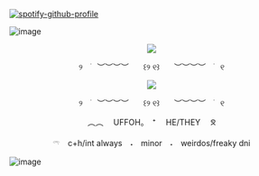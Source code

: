 [![spotify-github-profile](https://spotify-github-profile.kittinanx.com/api/view?uid=31vo5s6i4vaffyzzsvdeat4opp6q&cover_image=true&theme=novatorem&show_offline=true&background_color=121212&interchange=true&bar_color=454545&bar_color_cover=false)](https://spotify-github-profile.kittinanx.com/api/view?uid=31vo5s6i4vaffyzzsvdeat4opp6q&redirect=true)

![image](https://github.com/user-attachments/assets/05b12b3a-3e6d-4e1e-8007-ae1ccc2afc01)

<p align="center" width="100%">
    <img src="https://komarev.com/ghpvc/?username=uffohsnack&label=Ⳋ᧙ㅤcuties&color=947896"> 
</p>

<p align="center" width="100%">
୨ㅤ࣪ㅤ︶︶︶︶ㅤㅤ꒰୨ ୧꒱ㅤㅤ︶︶︶︶ㅤ࣪ㅤ୧
</p>

<p align="center" width="100%">
<image src="https://github.com/user-attachments/assets/e6dc57b7-49be-4d66-9561-c3c1f0d9885e"
</p>
<p align="center" width="100%">
୨ㅤ࣪ㅤ︶︶︶︶ㅤㅤ꒰୨ ୧꒱ㅤㅤ︶︶︶︶ㅤ࣪ㅤ୧
</p>

<p align="center" width="100%">
︵︵ 　UFFOH。　⁺　 HE/THEY  ᘝ
</p>

<p align="center" width="100%">
𓍼　c+h/int always　˖⁠　minor　˖⁠　weirdos/freaky dni
</p>

![image](https://github.com/user-attachments/assets/92e96414-1ca4-4fc2-bee6-ebc344ccb686)
